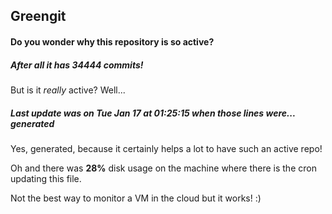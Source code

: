 ## Greengit

#### Do you wonder why this repository is so active?

##### After all it has 34444 commits!

But is it *really* active? Well...

##### Last update was on Tue Jan 17 at 01:25:15 when those lines were... generated

Yes, generated, because it certainly helps a lot to have such an active repo!

Oh and there was **28%** disk usage on the machine
where there is the cron updating this file.

Not the best way to monitor a VM in the cloud but it works! :)
